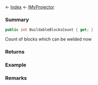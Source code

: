 ← [Index](Api-Index) ← [IMyProjector](Sandbox.ModAPI.Ingame.IMyProjector)

### Summary

```csharp
public int BuildableBlocksCount { get; }
```

Count of blocks which can be welded now

### Returns

### Example

### Remarks

